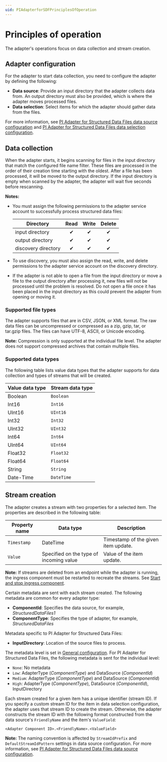 ```yaml
---
uid: PIAdapterforSDFPrinciplesOfOperation
---
```


# Principles of operation

The adapter's operations focus on data collection and stream creation.

## Adapter configuration

For the adapter to start data collection, you need to configure the adapter by defining the following:

- **Data source**: Provide an input directory that the adapter collects data from. An output directory must also be provided, which is where the adapter moves processed files.
- **Data selection**: Select items for which the adapter should gather data from the files.

For more information, see [PI Adapter for Structured Data Files data source configuration](xref:PIAdapterForSDFDataSourceConfiguration) and [PI Adapter for Structured Data Files data selection configuration](xref:PIAdapterForSDFDataSelectionConfiguration).

## Data collection

When the adapter starts, it begins scanning for files in the input directory that match the configured file name filter. These files are processed in the order of their creation time starting with the oldest. After a file has been processed, it will be moved to the output directory. If the input directory is empty when scanned by the adapter, the adapter will wait five seconds before rescanning.

**Notes:**

- You must assign the following permissions to the adapter service account to successfully process structured data files:

    | Directory        | Read     | Write    | Delete   |
    |------------------|:--------:|:--------:|:--------:|
    | input directory  | &#x2714; | &#x2714; | &#x2714; |
    | output directory | &#x2714; | &#x2714; | &#x2714; |
    | discovery directory | &#x2714; | &#x2714; | &#x2714; |

- To use discovery, you must also assign the read, write, and delete permissions to the adapter service account on the discovery directory.

- If the adapter is not able to open a file from the input directory or move a file to the output directory after processing it, new files will not be processed until the problem is resolved. Do not open a file once it has been placed in the input directory as this could prevent the adapter from opening or moving it.

### Supported file types

The adapter supports files that are in CSV, JSON, or XML format. The raw data files can be uncompressed or compressed as a zip, gzip, tar, or tar.gzip files. The files can have UTF-8, ASCII, or Unicode encoding.

**Note:** Compression is only supported at the individual file level. The adapter does not support compressed archives that contain multiple files.

### Supported data types

The following table lists value data types that the adapter supports for data collection and types of streams that will be created.

| Value data type | Stream data type |
|-----------------|------------------|
| Boolean     | `Boolean`  |
| Int16     | `Int16`  |
| UInt16     | `UInt16`  |
| Int32     | `Int32`  |
| UInt32     | `UInt32`  |
| Int64     | `Int64`  |
| UInt64     | `UInt64`  |
| Float32     | `Float32`  |
| Float64     | `Float64`  |
| String     | `String`  |
| Date-Time     | `DateTime`  |

## Stream creation

The adapter creates a stream with two properties for a selected item. The properties are described in the following table:

| Property name | Data type | Description |
|---------------|-----------|-------------|
| `Timestamp`     | DateTime  | Timestamp of the given item update. |
| `Value`         | Specified on the type of incoming value | Value of the item update. |

**Note:** If streams are deleted from an endpoint while the adapter is running, the ingress component must be restarted to recreate the streams. See [Start and stop ingress component](xref:StartAndStopIngressComponent).

Certain metadata are sent with each stream created.
The following metadata are common for every adapter type:

- **ComponentId**: Specifies the data source, for example, _StructuredDataFiles1_
- **ComponentType**: Specifies the type of adapter, for example, _StructuredDataFiles_

Metadata specific to PI Adapter for Structured Data Files:

- **InputDirectory**: Location of the source files to process.

The metadata level is set in [General configuration](xref:GeneralConfiguration). For PI Adapter for Structured Data Files, the following metadata is sent for the individual level:

- `None`: No metadata
- `Low`: AdapterType (_ComponentType_) and DataSource (_ComponentId_)
- `Medium`: AdapterType (_ComponentType_) and DataSource (_ComponentId_)
- `High`: AdapterType (_ComponentType_), DataSource (_ComponentId_), InputDirectory

Each stream created for a given item has a unique identifier (stream ID). If you specify a custom stream ID for the item in data selection configuration, the adapter uses that stream ID to create the stream. Otherwise, the adapter constructs the stream ID with the following format constructed from the data source's `FriendlyName` and the item's `ValueField`:

```code
<Adapter Component ID>.<FriendlyName>.<ValueField>
```

**Note:** The naming convention is affected by `StreamIdPrefix` and `DefaultStreamIdPattern` settings in data source configuration. For more information, see [PI Adapter for Structured Data Files data source configuration](xref:PIAdapterForSDFDataSourceConfiguration).
